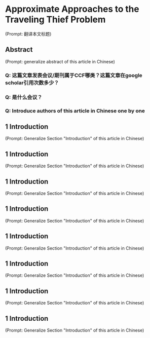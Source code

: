 # Approximate Approaches to the Traveling Thief Problem

(Prompt: 翻译本文标题)

## Abstract

(Prompt: generalize abstract of this article in Chinese)

### Q: 这篇文章发表会议/期刊属于CCF哪类？这篇文章在google scholar引用次数多少？

### Q: 是什么会议？

### Q: Introduce authors of this article in Chinese one by one

## 1 Introduction

(Prompt: Generalize Section "Introduction" of this article in Chinese)

## 1 Introduction

(Prompt: Generalize Section "Introduction" of this article in Chinese)

## 1 Introduction

(Prompt: Generalize Section "Introduction" of this article in Chinese)

## 1 Introduction

(Prompt: Generalize Section "Introduction" of this article in Chinese)

## 1 Introduction

(Prompt: Generalize Section "Introduction" of this article in Chinese)

## 1 Introduction

(Prompt: Generalize Section "Introduction" of this article in Chinese)

## 1 Introduction

(Prompt: Generalize Section "Introduction" of this article in Chinese)

## 1 Introduction

(Prompt: Generalize Section "Introduction" of this article in Chinese)